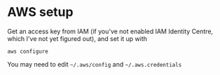 # AWS setup

Get an access key from IAM (if you've not enabled IAM Identity Centre, which I've not yet figured out), and set it up with

```shell
aws configure
```

You may need to edit `~/.aws/config` and `~/.aws.credentials`
